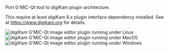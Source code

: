 Port G'MIC-Qt tool to digiKam plugin architecture.

This require at least digiKam 8.x plugin interface dependency installed.
See at https://www.digikam.org for details.

![digiKam G'MIC-Qt image editor plugin running under Linux](https://i.imgur.com/8iji6Bo.png)
![digiKam G'MIC-Qt image editor plugin running under MacOS](https://i.imgur.com/1BHAMUb.png)
![digiKam G'MIC-Qt image editor plugin running under Windows](https://i.imgur.com/b8svSTh.png)
